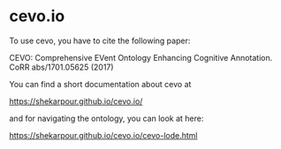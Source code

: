 # cevo.io


To use cevo, you have to cite the following paper:

CEVO: Comprehensive EVent Ontology Enhancing Cognitive Annotation. CoRR abs/1701.05625 (2017)


You can find a short documentation about cevo at 

https://shekarpour.github.io/cevo.io/

and for navigating the ontology, you can look at here:

https://shekarpour.github.io/cevo.io/cevo-lode.html